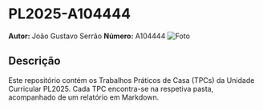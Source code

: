 # PL2025-A104444

**Autor:** João Gustavo Serrão 
**Número:** A104444 
![Foto](caminho/para/tua/foto.jpg)

## Descrição
Este repositório contém os Trabalhos Práticos de Casa (TPCs) da Unidade Curricular PL2025. Cada TPC encontra-se na respetiva pasta, acompanhado de um relatório em Markdown.
